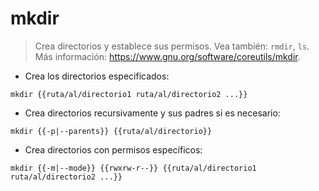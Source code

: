 # mkdir

> Crea directorios y establece sus permisos.
> Vea también: `rmdir`, `ls`.
> Más información: <https://www.gnu.org/software/coreutils/mkdir>.

- Crea los directorios especificados:

`mkdir {{ruta/al/directorio1 ruta/al/directorio2 ...}}`

- Crea directorios recursivamente y sus padres si es necesario:

`mkdir {{-p|--parents}} {{ruta/al/directorio}}`

- Crea directorios con permisos específicos:

`mkdir {{-m|--mode}} {{rwxrw-r--}} {{ruta/al/directorio1 ruta/al/directorio2 ...}}`
